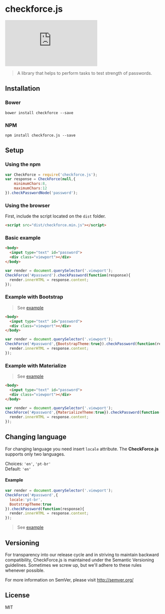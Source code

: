 # checkforce.js
[![BCH compliance](https://bettercodehub.com/edge/badge/dejaneves/checkforce.js)](https://bettercodehub.com)
> A library that helps to perform tasks to test strength of passwords.

## Installation

### Bower

```
bower install checkforce --save
```
### NPM

```
npm install checkforce.js --save
```
## Setup

### Using the npm

```js
var CheckForce = require('checkforce.js');
var response = CheckForce(null,{
    minimumChars:8,
    maximumChars:12
}).checkPasswordNode('password');
```

### Using the browser

First, include the script located on the `dist` folder.

```html
<script src="dist/checkforce.min.js"></script>
```

### Basic example

```html
<body>
  <input type="text" id="password">
  <div class="viewport"></div>
</body>
```

```js
var render = document.querySelector('.viewport');
CheckForce('#password').checkPassword(function(response){
  render.innerHTML = response.content;
});
```

### Example with Bootstrap

> See [example](examples/bootstrap/bootstrap-en.html)

```html
<body>
  <input type="text" id="password">
  <div class="viewport"></div>
</body>
```

```js
var render = document.querySelector('.viewport');
CheckForce('#password',{BootstrapTheme:true}).checkPassword(function(response){
  render.innerHTML = response.content;
});
```

### Example with Materialize

> See [example](examples/materialize/example-with-materialize.html)

```html
<body>
  <input type="text" id="password">
  <div class="viewport"></div>
</body>
```

```js
var render = document.querySelector('.viewport');
CheckForce('#password',{MaterializeTheme:true}).checkPassword(function(response){
  render.innerHTML = response.content;
});
```

## Changing language

For changing language you need insert `locale` attribute. The **CheckForce.js** supports only two languages.

Choices: `'en'`, `'pt-br'`  
Default: `'en'`

#### Example

```js
var render = document.querySelector('.viewport');
CheckForce('#password',{
  locale:'pt-br',
  BootstrapTheme:true
}).checkPassword(function(response){
  render.innerHTML = response.content;
});
```

> See [example](examples/bootstrap/bootstrap-pt-br.html)

## Versioning
For transparency into our release cycle and in striving to maintain backward compatibility, CheckForce.js is maintained under the Semantic Versioning guidelines. Sometimes we screw up, but we'll adhere to these rules whenever possible.

For more information on SemVer, please visit <http://semver.org/>

## License
MIT
